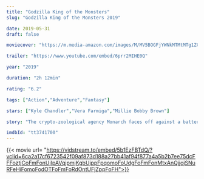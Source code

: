 ```yaml
---
title: "Godzilla King of the Monsters"
slug: "Godzilla King of the Monsters 2019"

date: 2019-05-31
draft: false

moviecover: "https://m.media-amazon.com/images/M/MV5BOGFjYWNkMTMtMTg1ZC00Y2I4LTg0ZTYtN2ZlMzI4MGQwNzg4XkEyXkFqcGdeQXVyMTkxNjUyNQ@@._V1_UX182_CR0,0,182,268_AL_.jpg"

trailer: "https://www.youtube.com/embed/6prr2MIHE0Q"

year: "2019"

duration: "2h 12min"

rating: "6.2"

tags: ["Action","Adventure","Fantasy"]

stars: ["Kyle Chandler","Vera Farmiga","Millie Bobby Brown"]

story: "The crypto-zoological agency Monarch faces off against a battery of god-sized monsters, including the mighty Godzilla, who collides with Mothra, Rodan, and his ultimate nemesis, the three-headed King Ghidorah. "

imdbId: "tt3741700"
---
```


{{< movie url= "https://vidstream.to/embed/5b1EzFBTdQ/?vclid=6ca2a17cf6723542f09af873d188a27bb41af94f877a4a5b2b7ee75dcFFFoztjCoFmFonUjIpAVqjpmjKgbUjppFpqomoFoUdgFoFmFonMtxAnQjjojSNuRFeHiFomoFodOTFoFmFoRdOntUFjZppFoFH">}}
